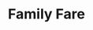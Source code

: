 ---
title: "Family Fare"
url: /rapid-city/family-fare-east-saint-patrick-street/
shop: Supermarkt
---
